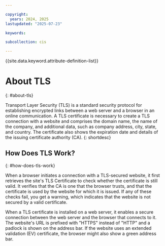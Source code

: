 ```yaml
---

copyright:
  years: 2024, 2025
lastupdated: "2025-07-23"

keywords:

subcollection: cis

---
```


{{site.data.keyword.attribute-definition-list}}

# About TLS
{: #about-tls}

Transport Layer Security (TLS) is a standard security protocol for establishing encrypted links between a web server and a browser in an online communication. A TLS certificate is necessary to create a TLS connection with a website and comprises the domain name, the name of the company, and additional data, such as company address, city, state, and country. The certificate also shows the expiration date and details of the issuing certificate authority (CA).
{: shortdesc}

## How Does TLS Work?
{: #how-does-tls-work}

When a browser initiates a connection with a TLS-secured website, it first retrieves the site's TLS Certificate to check whether the certificate is still valid. It verifies that the CA is one that the browser trusts, and that the certificate is used by the website for which it is issued. If any of these checks fail, you get a warning, which indicates that the website is not secured by a valid certificate.

When a TLS certificate is installed on a web server, it enables a secure connection between the web server and the browser that connects to it. The website's URL is prefixed with "HTTPS" instead of "HTTP" and a padlock is shown on the address bar. If the website uses an extended validation (EV) certificate, the browser might also show a green address bar.
